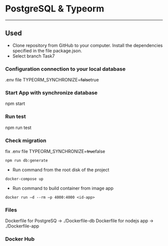 # PostgreSQL & Typeorm
***
## Used
* Clone repository from GitHub to your computer. Install the dependencies specified in the file package.json.
* Select branch Task7
### Configuration connection to your local database
.env file
TYPEORM_SYNCHRONIZE=<del>false</del>true
### Start App with synchronize database
npm start
### Run test
npm run test
### Check migration
fix .env file
TYPEORM_SYNCHRONIZE=<del>true</del>false
```$xslt
npm run db:generate
```

* Run command from the root disk of the project
```$xslt
docker-compose up
```
* Run command to build container from image app
```$xslt
docker run –d --rm –p 4000:4000 <id-app>
```
### Files
Dockerfile for PostgreSQ -> ./Dockerfile-db
Dockerfile for nodejs app -> ./Dockerfile-app

### Docker Hub

